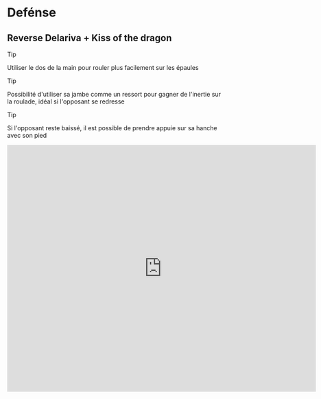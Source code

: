 # Defénse

## Reverse Delariva + Kiss of the dragon


> [!TIP]
> Utiliser le dos de la main pour rouler plus facilement sur les épaules

> [!TIP]
> Possibilité d'utiliser sa jambe comme un ressort pour gagner de l'inertie sur la roulade, idéal si l'opposant se redresse

> [!TIP]
> Si l'opposant reste baissé, il est possible de prendre appuie sur sa hanche avec son pied

<iframe
 width="720"
 height="576"
 src="https://youtube.com/embed/NiB6_E1msi0"
 title="YouTube video player"
 frameborder="0"
 allow="accelerometer; autoplay; clipboard-write; encrypted-media; gyroscope; picture-in-picture"
 allowfullscreen>
</iframe>